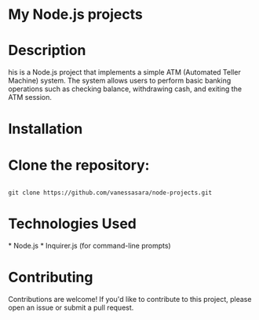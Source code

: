 <h1>My Node.js projects</h1>
<h1>Description</h1>
<p>his is a Node.js project that implements a simple ATM (Automated Teller Machine) system. The system allows users to perform basic banking operations such as checking balance, withdrawing cash, and exiting the ATM session.</p>

<h1>Installation
<h1>Clone the repository:</h1>
<pre><code id="code-snippet">
git clone https://github.com/vanessasara/node-projects.git
</code></pre>



<h1>Technologies Used</h1>
* Node.js
* Inquirer.js (for command-line prompts)
<h1>Contributing</h1>
<p>Contributions are welcome! If you'd like to contribute to this project, please open an issue or submit a pull request.</p>
